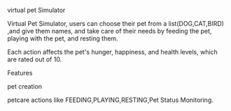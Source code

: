 virtual pet Simulator

 Virtual Pet Simulator, users can choose their pet from a list(DOG,CAT,BIRD) ,and  give them names, and take care of their needs by feeding the pet, playing with the pet, and resting them.

  Each action affects the pet's hunger, happiness, and health levels, which are  rated out of  10.

  Features

pet creation

petcare actions like FEEDING,PLAYING,RESTING,Pet Status Monitoring.
